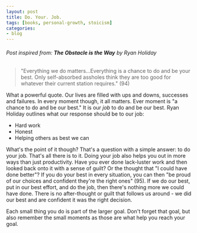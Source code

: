 ```yaml
---
layout: post
title: Do. Your. Job.
tags: [books, personal-growth, stoicism]
categories:
- blog
---
```


###### Post inspired from: **The Obstacle is the Way** by Ryan Holiday
> "Everything we do matters...Everything is a chance to do and be your best. Only self-absorbed assholes think they are too good for whatever their current station requires." (94)

What a powerful quote. Our lives are filled with ups and downs, successes and failures. In every moment though, it all matters. Ever moment is "a chance to do and be our best." It is our *job* to do and be our best. Ryan Holiday outlines what our response should be to our job:
- Hard work
- Honest
- Helping others as best we can

What's the point of it though? That's a question with a simple answer: to do your job. That's all there is to it. Doing your job also helps you out in more ways than just productivity. Have you ever done lack-luster work and then looked back onto it with a sense of guilt? Or the thought that "I could have done better"? If you do your best in every situation, you can then "be proud of our choices and confident they're the right ones" (95). If we do our best, put in our best effort, and do the job, then there's nothing more we could have done. There is no after-thought or guilt that follows us around - we did our best and are confident it was the right decision. 

Each small thing you do is part of the larger goal. Don't forget that goal, but also remember the small moments as those are what help you reach your goal.